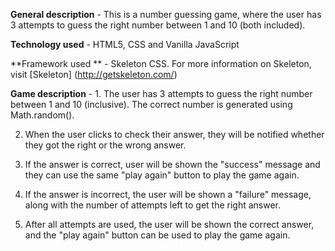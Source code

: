 **General description** - This is a number guessing game, where the user has 3 attempts to guess the right number between 1 and 10 (both included). 

**Technology used** - HTML5, CSS and Vanilla JavaScript

**Framework used ** - Skeleton CSS. For more information on Skeleton, visit [Skeleton] (http://getskeleton.com/)

**Game description** - 1. The user has 3 attempts to guess the right number between 1 and 10 (inclusive). The correct number is generated using Math.random().

2. When the user clicks to check their answer, they will be notified whether they got the right or the wrong answer. 

3. If the answer is correct, user will be shown the "success" message and they can use the same "play again" button to play the game again. 

4. If the answer is incorrect, the user will be shown a "failure" message, along with the number of attempts left to get the right answer. 

5. After all attempts are used, the user will be shown the correct answer, and the "play again" button can be used to play the game again. 
